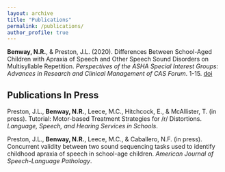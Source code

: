 ```yaml
---
layout: archive
title: "Publications"
permalink: /publications/
author_profile: true
---
```


**Benway, N.R.**, & Preston, J.L. (2020). Differences Between School-Aged Children with Apraxia of Speech and Other Speech Sound Disorders on Multisyllable Repetition. _Perspectives of the ASHA Special Interest Groups: Advances in Research and Clinical Management of CAS Forum_. 1-15. [doi](https://doi.org/10.1044/2020_PERSP-19-00086)

## Publications In Press

Preston, J.L., **Benway, N.R.**, Leece, M.C., Hitchcock, E., & McAllister, T. (in press). Tutorial: Motor-based Treatment Strategies for /r/ Distortions. _Language, Speech, and Hearing Services in Schools_.  

Preston, J.L., **Benway, N.R.**, Leece, M.C., & Caballero, N.F. (in press). Concurrent validity between two sound sequencing tasks used to identify childhood apraxia of speech in school-age children. _American Journal of Speech-Language Pathology_.
